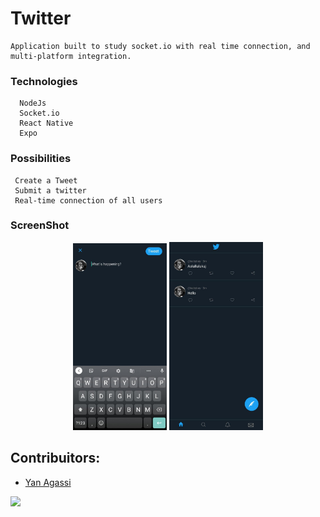 # Twitter
    Application built to study socket.io with real time connection, and multi-platform integration.

### Technologies
	  NodeJs
      Socket.io
      React Native
      Expo

### Possibilities
     Create a Tweet
     Submit a twitter
     Real-time connection of all users


### ScreenShot  
<center>
<img src="screnshot1.jpeg" width="150" >
<img src="screnshot2.jpeg" width="150" >
</center>


## Contribuitors:

* [Yan Agassi](https://www.github.com/yanagassi)



![](https://media.tenor.com/images/353a0741523131f5293e02ae6c93d5c3/tenor.gif)
